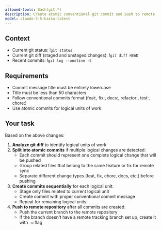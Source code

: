 ```yaml
---
allowed-tools: Bash(git:*)
description: Create atomic conventional git commit and push to remote
model: claude-3-5-haiku-latest
---
```


## Context

- Current git status: !`git status`
- Current git diff (staged and unstaged changes): !`git diff HEAD`
- Recent commits: !`git log --oneline -5`

## Requirements

- Commit message title must be entirely lowercase
- Title must be less than 50 characters
- Follow conventional commits format (feat:, fix:, docs:, refactor:, test:, chore:)
- Use atomic commits for logical units of work

## Your task

Based on the above changes:

1. **Analyze git diff** to identify logical units of work
2. **Split into atomic commits** if multiple logical changes are detected:
   - Each commit should represent one complete logical change that will be pushed
   - Group related files that belong to the same feature or fix for remote sync
   - Separate different change types (feat, fix, chore, docs, etc.) before pushing
3. **Create commits sequentially** for each logical unit:
   - Stage only files related to current logical unit
   - Create commit with proper conventional commit message
   - Repeat for remaining logical units
4. **Push to remote repository** after all commits are created:
   - Push the current branch to the remote repository
   - If the branch doesn't have a remote tracking branch set up, create it with `-u` flag

